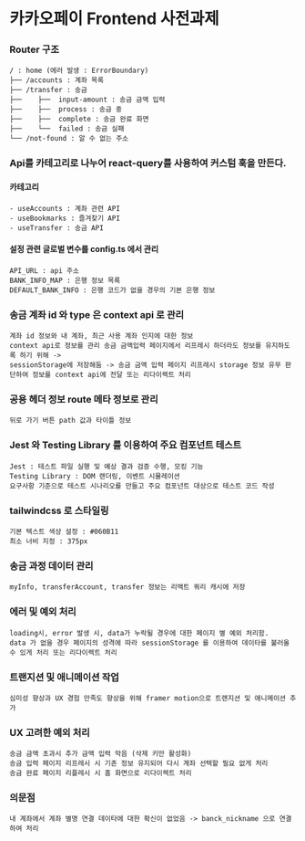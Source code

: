 # 카카오페이 Frontend 사전과제

### Router 구조
    / : home (에러 발생 : ErrorBoundary)
    ├── /accounts : 계좌 목록
    ├── /transfer : 송금
    ├──    ├──  input-amount : 송금 금액 입력
    ├──    ├──  process : 송금 중
    ├──    ├──  complete : 송금 완료 화면
    ├──    └──  failed : 송금 실패
    └── /not-found : 알 수 없는 주소
### Api를 카테고리로 나누어 react-query를 사용하여 커스텀 훅을 만든다.

#### 카테고리
    - useAccounts : 계좌 관련 API
    - useBookmarks : 즐겨찾기 API
    - useTransfer : 송금 API   
#### 설정 관련 글로벌 변수를 config.ts 에서 관리
    API_URL : api 주소
    BANK_INFO_MAP : 은행 정보 목록
    DEFAULT_BANK_INFO : 은행 코드가 없을 경우의 기본 은행 정보
### 송금 계좌 id 와 type 은 context api 로 관리
    계좌 id 정보와 내 계좌, 최근 사용 계좌 인지에 대한 정보
    context api로 정보를 관리 송금 금액입력 페이지에서 리프레시 하더라도 정보를 유지하도록 하기 위해 ->
    sessionStorage에 저장해둠 -> 송금 금액 입력 페이지 리프레시 storage 정보 유무 판단하여 정보를 context api에 전달 또는 리다이렉트 처리
### 공용 헤더 정보 route 메타 정보로 관리
    뒤로 가기 버튼 path 값과 타이틀 정보
### Jest 와 Testing Library 를 이용하여 주요 컴포넌트 테스트
    Jest : 테스트 파일 실행 및 예상 결과 검증 수행, 모킹 기능 
    Testing Library : DOM 랜더링, 이벤트 시뮬레이션
    요구사항 기준으로 테스트 시나리오를 만들고 주요 컴포넌트 대상으로 테스트 코드 작성
### tailwindcss 로 스타일링 
    기본 텍스트 색상 설정 : #060B11
    최소 너비 지정 : 375px
### 송금 과정 데이터 관리
    myInfo, transferAccount, transfer 정보는 리액트 쿼리 캐시에 저장

### 에러 및 예외 처리
    loading시, error 발생 시, data가 누락될 경우에 대한 페이지 별 예외 처리함. 
    data 가 없을 경우 페이지의 성격에 따라 sessionStorage 를 이용하여 데이타를 불러올 수 있게 처리 또는 리다이렉트 처리
### 트랜지션 및 애니메이션 작업
    심미성 향상과 UX 경험 만족도 향상을 위해 framer motion으로 트랜지션 및 애니메이션 추가
### UX 고려한 예외 처리
    송금 금액 초과시 추가 금액 입력 막음 (삭제 키만 활성화)
    송금 입력 페이지 리프레시 시 기존 정보 유지되어 다시 계좌 선택할 필요 없게 처리
    송금 완료 페이지 리플레시 시 홈 화면으로 리다이렉트 처리
### 의문점
    내 계좌에서 계좌 별명 연결 데이타에 대한 확신이 없었음 -> banck_nickname 으로 연결하여 처리





   
   
   
